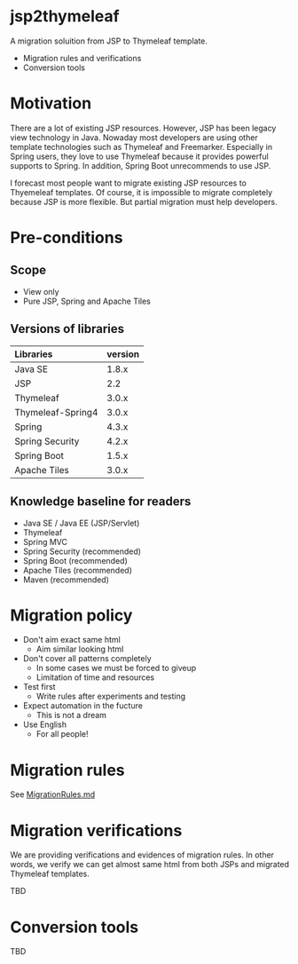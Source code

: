 # jsp2thymeleaf

A migration soluition from JSP to Thymeleaf template.
* Migration rules and verifications
* Conversion tools

# Motivation

There are a lot of existing JSP resources. However, JSP has been legacy view technology in Java.
Nowaday most developers are using other template technologies such as Thymeleaf and Freemarker.
Especially in Spring users, they love to use Thymeleaf because it provides powerful supports to Spring.
In addition, Spring Boot unrecommends to use JSP.

I forecast most people want to migrate existing JSP resources to Thyemeleaf templates.
Of course, it is impossible to migrate completely because JSP is more flexible.
But partial migration must help developers.

# Pre-conditions
## Scope
- View only
- Pure JSP, Spring and Apache Tiles

## Versions of libraries

|Libraries         | version   |
|:-----------------|:----------|
|Java SE           |1.8.x      |
|JSP               |2.2        |
|Thymeleaf         |3.0.x      |
|Thymeleaf-Spring4 |3.0.x      |
|Spring            |4.3.x      |
|Spring Security   |4.2.x      |
|Spring Boot       |1.5.x      |
|Apache Tiles      |3.0.x      |

## Knowledge baseline for readers
- Java SE / Java EE (JSP/Servlet)
- Thymeleaf
- Spring MVC
- Spring Security (recommended)
- Spring Boot (recommended)
- Apache Tiles (recommended)
- Maven (recommended)

# Migration policy
- Don't aim exact same html
    - Aim similar looking html
- Don't cover all patterns completely
    - In some cases we must be forced to giveup
    - Limitation of time and resources
- Test first
    - Write rules after experiments and testing
- Expect automation in the fucture
    - This is not a dream
- Use English
    - For all people!

# Migration rules

See [MigrationRules.md](MigrationRules.md)

# Migration verifications

We are providing verifications and evidences of migration rules.
In other words, we verify we can get almost same html from both JSPs and migrated Thymeleaf templates.

TBD

# Conversion tools

TBD
